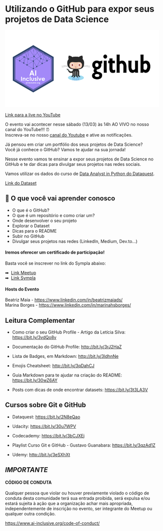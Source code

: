 # Utilizando o GitHub para expor seus projetos de Data Science

![Octocat](octoAI.png)


[Link para a live no YouTube](https://www.youtube.com/watch?v=Kkco06E_ZOY) 

O evento vai acontecer nesse sábado (13/03) às 14h AO VIVO no nosso canal do YouTube!!! ⏰  
Inscreva-se no nosso [canal do Youtube](https://bit.ly/ai-inclusive-youtube) e ative as notificações. 

Já pensou em criar um portfólio dos seus projetos de Data Science?  
Você já conhece o GitHub? Vamos te ajudar na sua jornada!  

Nesse evento vamos te ensinar a expor seus projetos de Data Science no GitHub e te dar dicas para divulgar seus projetos nas redes sociais.

Vamos utilizar os dados do curso de [Data Analyst in Python do Dataquest](https://www.dataquest.io/path/data-analyst/).

[Link do Dataset](https://data.world/data-society/used-cars-data)


## 📝 O que você vai aprender conosco

- O que é o GitHub?
- O que é um repositório e como criar um?
- Onde desenvolver o seu projeto
- Explorar o Dataset 
- Dicas para o README
- Subir no GitHub
- Divulgar seus projetos nas redes (LinkedIn, Medium, Dev.to…)

#### Iremos oferecer um certificado de participação!  
Basta você se inscrever no link do Sympla abaixo:

➡ &nbsp;[Link Meetup](https://bit.ly/evento1303-meetup)  
➡ &nbsp;[Link Sympla](https://bit.ly/evento1303-sympla)


#### Hosts do Evento

Beatriz Maia - https://www.linkedin.com/in/beatrizmaiads/  
Marina Borges - https://www.linkedin.com/in/marinahsborges/










## Leitura Complementar

- Como criar o seu GitHub Profile - Artigo da Letícia Silva: https://bit.ly/3vdQo8v

- Documentação do GitHub Profile: http://bit.ly/3rJ2HaZ

- Lista de Badges, em Markdown: http://bit.ly/3ldhnNe

- Emojis Cheatsheet: http://bit.ly/3qDahCJ

- Guia Markdown para te ajudar na criação do README: https://bit.ly/30wZ6AY

- Posts com dicas de onde encontrar datasets: https://bit.ly/3t3LA3V


## Cursos sobre Git e GitHub

- Dataquest: https://bit.ly/2N8eQao

- Udacity: https://bit.ly/30u7WPV

- Codecademy: https://bit.ly/3bCJXEj

- Playlist Curso Git e GitHub - Gustavo Guanabara: https://bit.ly/3qzAd1Z

- Udemy: http://bit.ly/3eSXhXt








## *IMPORTANTE*

#### CÓDIGO DE CONDUTA
Qualquer pessoa que violar ou houver previamente violado o código de conduta desta comunidade terá sua entrada proibida, será expulsa e/ou estará sujeita à ação que a organização achar mais apropriada, independentemente de inscrição no evento, ser integrante do Meetup ou qualquer outra condição.

https://www.ai-inclusive.org/code-of-conduct/
